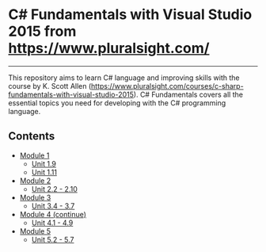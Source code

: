 # C# Fundamentals with Visual Studio 2015 from https://www.pluralsight.com/

------

This repository aims to learn C# language and improving skills with the course by K. Scott Allen (https://www.pluralsight.com/courses/c-sharp-fundamentals-with-visual-studio-2015).
C# Fundamentals covers all the essential topics you need for developing with the C# programming language.

## Contents

- [Module 1](module_01)
    - [Unit 1.9](module_01/unit_01_09)
    - [Unit 1.11](module_01/unit_01_11)
- [Module 2](module_02)
    - [Unit 2.2 - 2.10](module_02/unit_02_02)
- [Module 3](module_03)
    - [Unit 3.4 - 3.7](module_03/unit_03_04/)
- [Module 4 (continue)](module_03)
    - [Unit 4.1 - 4.9](module_03/unit_03_04/)
- [Module 5](module_05)
    - [Unit 5.2 - 5.7](module_05/unit_05_05/)